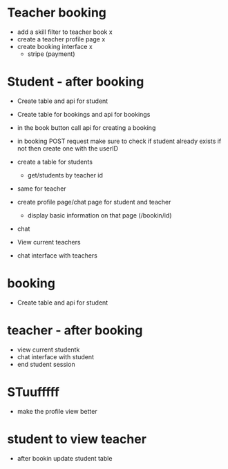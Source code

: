 
# Teacher booking
- add a skill filter to teacher book  x
- create a teacher profile page  x
- create booking interface  x
  - stripe (payment)  

# Student - after booking
- Create table and api for student
- Create table  for bookings and api for bookings
- in the book button call api for creating a booking
- in booking POST request make sure to check if student already exists if not then create one with the userID
- create a table for students 
  - get/students by teacher id
- same for teacher
- create profile page/chat page for student and teacher
  - display basic information on that page (/bookin/id)

- chat


- View current teachers
- chat interface with teachers

# booking
- Create table and api for student

# teacher - after booking
- view current studentk
- chat interface with student
- end student session
















# STuufffff
- make the profile view better


# student to view teacher
- after bookin update student table
